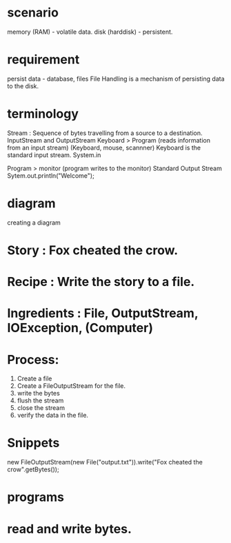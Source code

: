 # scenario
memory (RAM) - volatile data.
disk (harddisk) - persistent.

# requirement
persist data - database, files
File Handling is a mechanism of persisting data to the disk.

# terminology
Stream : Sequence of bytes travelling from a source to a destination.
InputStream and OutputStream
Keyboard > Program (reads information from an input stream)
(Keyboard, mouse, scannner) Keyboard is the standard input stream.
System.in
 
Program > monitor (program writes to the monitor)
Standard Output Stream
Sytem.out.println("Welcome");

# diagram
creating a diagram

# Story : Fox cheated the crow.
# Recipe : Write the story to a file.
# Ingredients : File, OutputStream, IOException, (Computer)
# Process:
1. Create a file
2. Create a FileOutputStream for the file.
3. write the bytes
4. flush the stream
5. close the stream
6. verify the data in the file.
# Snippets
new FileOutputStream(new File("output.txt")).write("Fox cheated the crow".getBytes());

# programs
# read and write bytes.
